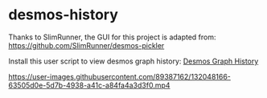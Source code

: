 # desmos-history
Thanks to SlimRunner, the GUI for this project is adapted from: https://github.com/SlimRunner/desmos-pickler

Install this user script to view desmos graph history: [Desmos Graph History](https://github.com/MathEnthusiast314/desmos-history/raw/main/history-from-hashtag.user.js)

https://user-images.githubusercontent.com/89387162/132048166-63505d0e-5d7b-4938-a41c-a84fa4a3d3f0.mp4

